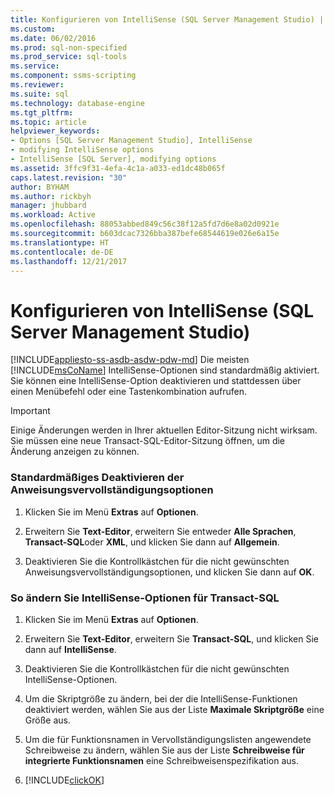 ```yaml
---
title: Konfigurieren von IntelliSense (SQL Server Management Studio) | Microsoft Dokumentation
ms.custom: 
ms.date: 06/02/2016
ms.prod: sql-non-specified
ms.prod_service: sql-tools
ms.service: 
ms.component: ssms-scripting
ms.reviewer: 
ms.suite: sql
ms.technology: database-engine
ms.tgt_pltfrm: 
ms.topic: article
helpviewer_keywords:
- Options [SQL Server Management Studio], IntelliSense
- modifying IntelliSense options
- IntelliSense [SQL Server], modifying options
ms.assetid: 3ffc9f31-4efa-4c1a-a033-ed1dc48b065f
caps.latest.revision: "30"
author: BYHAM
ms.author: rickbyh
manager: jhubbard
ms.workload: Active
ms.openlocfilehash: 88053abbed849c56c38f12a5fd7d6e8a02d0921e
ms.sourcegitcommit: b603dcac7326bba387befe68544619e026e6a15e
ms.translationtype: HT
ms.contentlocale: de-DE
ms.lasthandoff: 12/21/2017
---
```

# <a name="configure-intellisense-sql-server-management-studio"></a>Konfigurieren von IntelliSense (SQL Server Management Studio)
[!INCLUDE[appliesto-ss-asdb-asdw-pdw-md](../../includes/appliesto-ss-asdb-asdw-pdw-md.md)] Die meisten [!INCLUDE[msCoName](../../includes/msconame-md.md)] IntelliSense-Optionen sind standardmäßig aktiviert. Sie können eine IntelliSense-Option deaktivieren und stattdessen über einen Menübefehl oder eine Tastenkombination aufrufen.  
  
> [!IMPORTANT]  
>  Einige Änderungen werden in Ihrer aktuellen Editor-Sitzung nicht wirksam.  Sie müssen eine neue Transact-SQL-Editor-Sitzung öffnen, um die Änderung anzeigen zu können.
  
### <a name="to-turn-statement-completion-options-off-by-default"></a>Standardmäßiges Deaktivieren der Anweisungsvervollständigungsoptionen  
  
1.  Klicken Sie im Menü **Extras** auf **Optionen**.  
  
2.  Erweitern Sie **Text-Editor**, erweitern Sie entweder **Alle Sprachen**, **Transact-SQL**oder **XML**, und klicken Sie dann auf **Allgemein**.  
  
3.  Deaktivieren Sie die Kontrollkästchen für die nicht gewünschten Anweisungsvervollständigungsoptionen, und klicken Sie dann auf **OK**.  
  
### <a name="to-modify-transact-sql-intellisense-options"></a>So ändern Sie IntelliSense-Optionen für Transact-SQL  
  
1.  Klicken Sie im Menü **Extras** auf **Optionen**.  
  
2.  Erweitern Sie **Text-Editor**, erweitern Sie **Transact-SQL**, und klicken Sie dann auf **IntelliSense**.  
  
3.  Deaktivieren Sie die Kontrollkästchen für die nicht gewünschten IntelliSense-Optionen.  
  
4.  Um die Skriptgröße zu ändern, bei der die IntelliSense-Funktionen deaktiviert werden, wählen Sie aus der Liste **Maximale Skriptgröße** eine Größe aus.  
  
5.  Um die für Funktionsnamen in Vervollständigungslisten angewendete Schreibweise zu ändern, wählen Sie aus der Liste **Schreibweise für integrierte Funktionsnamen** eine Schreibweisenspezifikation aus.  
  
6.  [!INCLUDE[clickOK](../../includes/clickok-md.md)]  
  
  
